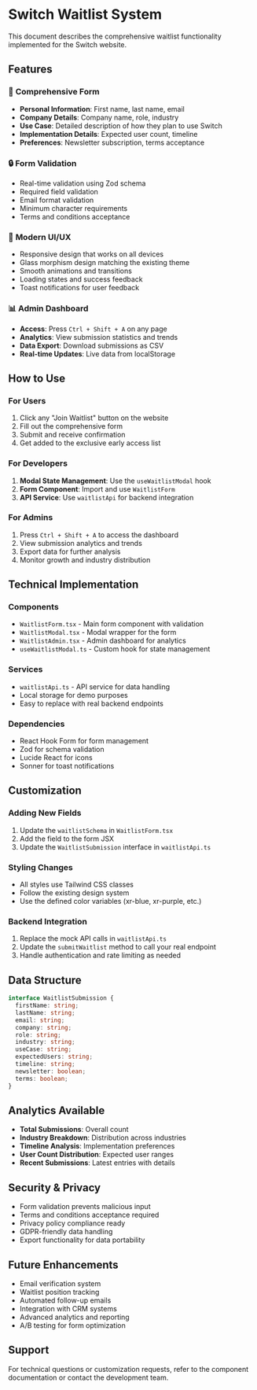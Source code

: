 # Switch Waitlist System

This document describes the comprehensive waitlist functionality implemented for the Switch website.

## Features

### 🎯 **Comprehensive Form**
- **Personal Information**: First name, last name, email
- **Company Details**: Company name, role, industry
- **Use Case**: Detailed description of how they plan to use Switch
- **Implementation Details**: Expected user count, timeline
- **Preferences**: Newsletter subscription, terms acceptance

### 🔒 **Form Validation**
- Real-time validation using Zod schema
- Required field validation
- Email format validation
- Minimum character requirements
- Terms and conditions acceptance

### 🎨 **Modern UI/UX**
- Responsive design that works on all devices
- Glass morphism design matching the existing theme
- Smooth animations and transitions
- Loading states and success feedback
- Toast notifications for user feedback

### 📊 **Admin Dashboard**
- **Access**: Press `Ctrl + Shift + A` on any page
- **Analytics**: View submission statistics and trends
- **Data Export**: Download submissions as CSV
- **Real-time Updates**: Live data from localStorage

## How to Use

### For Users
1. Click any "Join Waitlist" button on the website
2. Fill out the comprehensive form
3. Submit and receive confirmation
4. Get added to the exclusive early access list

### For Developers
1. **Modal State Management**: Use the `useWaitlistModal` hook
2. **Form Component**: Import and use `WaitlistForm`
3. **API Service**: Use `waitlistApi` for backend integration

### For Admins
1. Press `Ctrl + Shift + A` to access the dashboard
2. View submission analytics and trends
3. Export data for further analysis
4. Monitor growth and industry distribution

## Technical Implementation

### Components
- `WaitlistForm.tsx` - Main form component with validation
- `WaitlistModal.tsx` - Modal wrapper for the form
- `WaitlistAdmin.tsx` - Admin dashboard for analytics
- `useWaitlistModal.ts` - Custom hook for state management

### Services
- `waitlistApi.ts` - API service for data handling
- Local storage for demo purposes
- Easy to replace with real backend endpoints

### Dependencies
- React Hook Form for form management
- Zod for schema validation
- Lucide React for icons
- Sonner for toast notifications

## Customization

### Adding New Fields
1. Update the `waitlistSchema` in `WaitlistForm.tsx`
2. Add the field to the form JSX
3. Update the `WaitlistSubmission` interface in `waitlistApi.ts`

### Styling Changes
- All styles use Tailwind CSS classes
- Follow the existing design system
- Use the defined color variables (xr-blue, xr-purple, etc.)

### Backend Integration
1. Replace the mock API calls in `waitlistApi.ts`
2. Update the `submitWaitlist` method to call your real endpoint
3. Handle authentication and rate limiting as needed

## Data Structure

```typescript
interface WaitlistSubmission {
  firstName: string;
  lastName: string;
  email: string;
  company: string;
  role: string;
  industry: string;
  useCase: string;
  expectedUsers: string;
  timeline: string;
  newsletter: boolean;
  terms: boolean;
}
```

## Analytics Available

- **Total Submissions**: Overall count
- **Industry Breakdown**: Distribution across industries
- **Timeline Analysis**: Implementation preferences
- **User Count Distribution**: Expected user ranges
- **Recent Submissions**: Latest entries with details

## Security & Privacy

- Form validation prevents malicious input
- Terms and conditions acceptance required
- Privacy policy compliance ready
- GDPR-friendly data handling
- Export functionality for data portability

## Future Enhancements

- Email verification system
- Waitlist position tracking
- Automated follow-up emails
- Integration with CRM systems
- Advanced analytics and reporting
- A/B testing for form optimization

## Support

For technical questions or customization requests, refer to the component documentation or contact the development team.


